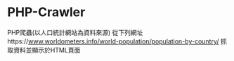 # PHP-Crawler
PHP爬蟲(以人口統計網站為資料來源)
從下列網址https://www.worldometers.info/world-population/population-by-country/
抓取資料並顯示於HTML頁面

